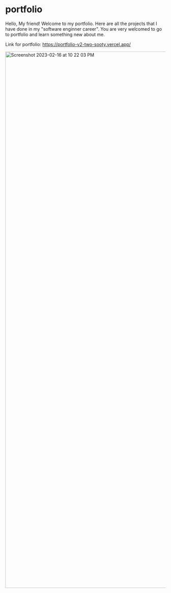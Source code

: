 # portfolio

Hello, My friend! Welcome to my portfolio. Here are all the projects that I have done in my "software enginner career". 
You are very welcomed to go to portfolio and learn something new about me.

Link for portfolio: https://portfolio-v2-two-sooty.vercel.app/

<img width="1679" alt="Screenshot 2023-02-16 at 10 22 03 PM" src="https://user-images.githubusercontent.com/61883780/219565136-86384e3d-007d-49bb-a254-14b1c17250fb.png">
